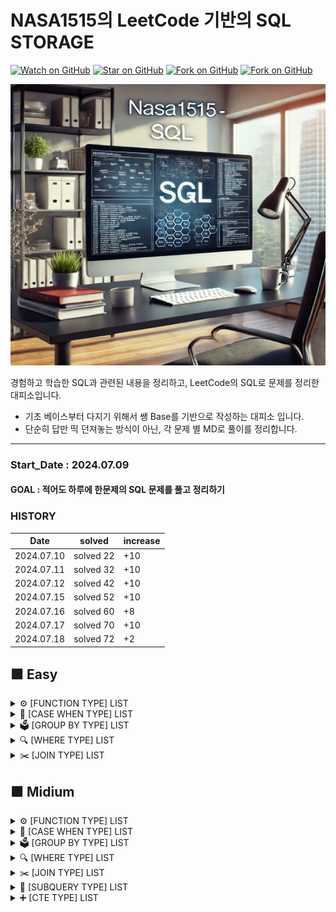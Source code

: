 # NASA1515의 LeetCode 기반의 SQL STORAGE

[![Watch on GitHub](https://img.shields.io/github/watchers/nasa1515/Learn_SQL_From_Reetcode.svg?style=social)](https://github.com/nasa1515/Learn_SQL_From_Reetcode/watchers)
[![Star on GitHub](https://img.shields.io/github/stars/nasa1515/Learn_SQL_From_Reetcode.svg?style=social)](https://github.com/nasa1515/Learn_SQL_From_Reetcode/stargazers)
[![Fork on GitHub](https://img.shields.io/github/forks/nasa1515/Learn_SQL_From_Reetcode.svg?style=social)](https://github.com/nasa1515/Learn_SQL_From_Reetcode/network/members)
[![Fork on GitHub](https://img.shields.io/github/followers/nasa1515.svg?style=social)](https://github.com/nasa1515/Learn_SQL_From_Reetcode/network/members)

<img src="./Resource/Reet_ReadMe.jpg" alt="이미지 설명" width="700" height="450"/>

경험하고 학습한 SQL과 관련된 내용을 정리하고, LeetCode의 SQL로 문제를 정리한 대피소입니다.    
* 기초 베이스부터 다지기 위해서 쌩 Base를 기반으로 작성하는 대피소 입니다.
* 단순히 답만 띡 던져놓는 방식이 아닌, 각 문제 별 MD로 풀이를 정리합니다.


---


### Start_Date : 2024.07.09
#### GOAL : 적어도 하루에 한문제의 SQL 문제를 풀고 정리하기

### HISTORY
|Date|solved|increase|
|----|------|--------|
|2024.07.10|solved 22| +10|
|2024.07.11|solved 32| +10|
|2024.07.12|solved 42| +10|
|2024.07.15|solved 52| +10|
|2024.07.16|solved 60| +8|
|2024.07.17|solved 70| +10|
|2024.07.18|solved 72| +2|



## 🟩 Easy

<details>
    <summary> ⚙️ [FUNCTION TYPE] LIST</summary>
  
  * [1667. Fix Names in a Table](https://github.com/nasa1515/Learn_SQL_From_Reetcode/blob/main/ReetCode_SQL_Quiz_Summary/Q.%20Function%20Type/EASY/1667.%20Fix%20Names%20in%20a%20Table.md)  
  * [1795. Rearrange Products Table](https://github.com/nasa1515/Learn_SQL_From_Reetcode/blob/main/ReetCode_SQL_Quiz_Summary/Q.%20Function%20Type/EASY/1795.%20Rearrange%20Products%20Table.md)
  
</details>


<details>
    <summary> 📁 [CASE WHEN TYPE] LIST</summary>
  
  * [610. Triangle Judgement](https://github.com/nasa1515/Learn_SQL_From_Reetcode/blob/main/ReetCode_SQL_Quiz_Summary/Q.%20Case%20when%20Type/EASY/610.%20Triangle%20Judgement.md)  
  * [627. Swap Salary](https://github.com/nasa1515/Learn_SQL_From_Reetcode/blob/main/ReetCode_SQL_Quiz_Summary/Q.%20Case%20when%20Type/EASY/627.%20Swap%20Salary.md)   
  * [1179. Reformat Department Table](https://github.com/nasa1515/Learn_SQL_From_Reetcode/blob/main/ReetCode_SQL_Quiz_Summary/Q.%20Case%20when%20Type/EASY/1179.%20Reformat%20Department%20Table.md) 
  * [1873. Calculate Special Bonus](https://github.com/nasa1515/Learn_SQL_From_Reetcode/blob/main/ReetCode_SQL_Quiz_Summary/Q.%20Case%20when%20Type/EASY/1873.%20Calculate%20Special%20Bonus.md)
  
</details>


<details>
    <summary> 🗳️ [GROUP BY TYPE] LIST</summary>
  
  * [182. Duplicate Emails](https://github.com/nasa1515/Learn_SQL_From_Reetcode/blob/main/ReetCode_SQL_Quiz_Summary/Q.%20Groupby%20Type/EASY/182.%20Duplicate%20Emails.md)  
  * [511. Game Play Analysis I](https://github.com/nasa1515/Learn_SQL_From_Reetcode/blob/main/ReetCode_SQL_Quiz_Summary/Q.%20Groupby%20Type/EASY/511.%20Game%20Play%20Analysis%20I.md)  
  * [586. Customer Placing the Largest Number of Orders](https://github.com/nasa1515/Learn_SQL_From_Reetcode/blob/main/ReetCode_SQL_Quiz_Summary/Q.%20Groupby%20Type/EASY/586.%20Customer%20Placing%20the%20Largest%20Number%20of%20Orders.md)  
  * [596. Classes More Than 5 Students](https://github.com/nasa1515/Learn_SQL_From_Reetcode/blob/main/ReetCode_SQL_Quiz_Summary/Q.%20Groupby%20Type/EASY/596.%20Classes%20More%20Than%205%20Students.md)
  * [619. Biggest Single Number](https://github.com/nasa1515/Learn_SQL_From_Reetcode/blob/main/ReetCode_SQL_Quiz_Summary/Q.%20Groupby%20Type/EASY/619.%20Biggest%20Single%20Number.md)  
  * [1050. Actors and Directors Who Cooperated At Least Three Times](https://github.com/nasa1515/Learn_SQL_From_Reetcode/blob/main/ReetCode_SQL_Quiz_Summary/Q.%20Groupby%20Type/EASY/1050.%20Actors%20and%20Directors%20Who%20Cooperated%20At%20Least%20Three%20Times.md)  
  * [1068. Product Sales Analysis I](https://github.com/nasa1515/Learn_SQL_From_Reetcode/blob/main/ReetCode_SQL_Quiz_Summary/Q.%20Join%20Type/EASY/1068.%20Product%20Sales%20Analysis%20I.md)  
  * [1084. Sales Analysis III](https://github.com/nasa1515/Learn_SQL_From_Reetcode/blob/main/ReetCode_SQL_Quiz_Summary/Q.%20Groupby%20Type/EASY/1084.%20Sales%20Analysis%20III.md)  
  * [1141. User Activity for the Past 30 Days I](https://github.com/nasa1515/Learn_SQL_From_Reetcode/blob/main/ReetCode_SQL_Quiz_Summary/Q.%20Groupby%20Type/EASY/1141.%20User%20Activity%20for%20the%20Past%2030%20Days%20I.md) 
  * [1211. Queries Quality and Percentage](https://github.com/nasa1515/Learn_SQL_From_Reetcode/blob/main/ReetCode_SQL_Quiz_Summary/Q.%20Groupby%20Type/EASY/1211.%20Queries%20Quality%20and%20Percentage.md) 
  * [1484. Group Sold Products By The Date](https://github.com/nasa1515/Learn_SQL_From_Reetcode/blob/main/ReetCode_SQL_Quiz_Summary/Q.%20Groupby%20Type/EASY/1484.%20Group%20Sold%20Products%20By%20The%20Date.md) 
  * [1633. Percentage of Users Attended a Contest](https://github.com/nasa1515/Learn_SQL_From_Reetcode/blob/main/ReetCode_SQL_Quiz_Summary/Q.%20Groupby%20Type/EASY/1633.%20Percentage%20of%20Users%20Attended%20a%20Contest.md) 
  * [1693. Daily Leads and Partners](https://github.com/nasa1515/Learn_SQL_From_Reetcode/blob/main/ReetCode_SQL_Quiz_Summary/Q.%20Groupby%20Type/EASY/1693.%20Daily%20Leads%20and%20Partners.md)  
  * [1729. Find Followers Count](https://github.com/nasa1515/Learn_SQL_From_Reetcode/blob/main/ReetCode_SQL_Quiz_Summary/Q.%20Groupby%20Type/EASY/1729.%20Find%20Followers%20Count.md)  
  * [1741. Find Total Time Spent by Each Employee](https://github.com/nasa1515/Learn_SQL_From_Reetcode/blob/main/ReetCode_SQL_Quiz_Summary/Q.%20Groupby%20Type/EASY/1741.%20Find%20Total%20Time%20Spent%20by%20Each%20Employee.md)  
  * [2356. Number of Unique Subjects Taught by Each Teacher](https://github.com/nasa1515/Learn_SQL_From_Reetcode/blob/main/ReetCode_SQL_Quiz_Summary/Q.%20Groupby%20Type/EASY/2356.%20Number%20of%20Unique%20Subjects%20Taught%20by%20Each%20Teacher.md)

</details>

<details>
    <summary> 🔍 [WHERE TYPE] LIST</summary>
  
  * [196. Delete Duplicate Emails](https://github.com/nasa1515/Learn_SQL_From_Reetcode/blob/main/ReetCode_SQL_Quiz_Summary/Q.%20Where%20Type/EASY/196.%20Delete%20Duplicate%20Emails.md)  
  * [584. Find Customer Referee](https://github.com/nasa1515/Learn_SQL_From_Reetcode/blob/main/ReetCode_SQL_Quiz_Summary/Q.%20Where%20Type/EASY/584.%20Find%20Customer%20Referee.md)  
  * [595. Big Countries](https://github.com/nasa1515/Learn_SQL_From_Reetcode/blob/main/ReetCode_SQL_Quiz_Summary/Q.%20Where%20Type/EASY/595.%20Big%20Countries.md)  
  * [620. Not Boring Movies](https://github.com/nasa1515/Learn_SQL_From_Reetcode/blob/main/ReetCode_SQL_Quiz_Summary/Q.%20Where%20Type/EASY/620.%20Not%20Boring%20Movies.md)  
  * [1148. Article Views I](https://github.com/nasa1515/Learn_SQL_From_Reetcode/blob/main/ReetCode_SQL_Quiz_Summary/Q.%20Where%20Type/EASY/1148.%20Article%20Views%20I.md)  
  * [1683. Invalid Tweets](https://github.com/nasa1515/Learn_SQL_From_Reetcode/blob/main/ReetCode_SQL_Quiz_Summary/Q.%20Where%20Type/EASY/1683.%20Invalid%20Tweets.md)  
  * [1890. The Latest Login in 2020](https://github.com/nasa1515/Learn_SQL_From_Reetcode/blob/main/ReetCode_SQL_Quiz_Summary/Q.%20Where%20Type/EASY/1890.%20The%20Latest%20Login%20in%202020.md)

</details>


<details>
    <summary> ✂️ [JOIN TYPE] LIST</summary>
  
  * [175. Combine Two Tables](https://github.com/nasa1515/Learn_SQL_From_Reetcode/blob/main/ReetCode_SQL_Quiz_Summary/Q.%20Join%20Type/EASY/175.%20Combine%20Two%20Tables.md)  
  * [181. Employees Earning More Than Their Managers](https://github.com/nasa1515/Learn_SQL_From_Reetcode/blob/main/ReetCode_SQL_Quiz_Summary/Q.%20Join%20Type/EASY/181.%20Employees%20Earning%20More%20Than%20Their%20Managers.md)  
  * [183. Customers Who Never Order](https://github.com/nasa1515/Learn_SQL_From_Reetcode/blob/main/ReetCode_SQL_Quiz_Summary/Q.%20Join%20Type/EASY/183.%20Customers%20Who%20Never%20Order.md)  
  * [197. Rising Temperature](https://github.com/nasa1515/Learn_SQL_From_Reetcode/blob/main/ReetCode_SQL_Quiz_Summary/Q.%20Join%20Type/EASY/197.%20Rising%20Temperature.md)  
  * [577. Employee Bonus](https://github.com/nasa1515/Learn_SQL_From_Reetcode/blob/main/ReetCode_SQL_Quiz_Summary/Q.%20Join%20Type/EASY/577.%20Employee%20Bonus.md)  
  * [607. Sales Person](https://github.com/nasa1515/Learn_SQL_From_Reetcode/blob/main/ReetCode_SQL_Quiz_Summary/Q.%20Join%20Type/EASY/607.%20Sales%20Person.md)  
  * [1075. Project Employees I](https://github.com/nasa1515/Learn_SQL_From_Reetcode/blob/main/ReetCode_SQL_Quiz_Summary/Q.%20Join%20Type/EASY/1075.%20Project%20Employees%20I.md)  
  * [1251. Average Selling Price](https://github.com/nasa1515/Learn_SQL_From_Reetcode/blob/main/ReetCode_SQL_Quiz_Summary/Q.%20Join%20Type/EASY/1251.%20Average%20Selling%20Price.md) 
  * [1280. Students and Examinations](https://github.com/nasa1515/Learn_SQL_From_Reetcode/blob/main/ReetCode_SQL_Quiz_Summary/Q.%20Join%20Type/EASY/1280.%20Students%20and%20Examinations.md) 
  * [1327. List the Products Ordered in a Period](https://github.com/nasa1515/Learn_SQL_From_Reetcode/blob/main/ReetCode_SQL_Quiz_Summary/Q.%20Join%20Type/EASY/1327.%20List%20the%20Products%20Ordered%20in%20a%20Period.md) 
  * [1378. Replace Employee ID With The Unique Identifier](https://github.com/nasa1515/Learn_SQL_From_Reetcode/blob/main/ReetCode_SQL_Quiz_Summary/Q.%20Join%20Type/EASY/1378.%20Replace%20Employee%20ID%20With%20The%20Unique%20Identifier.md) 
  * [1407. Top Travellers](https://github.com/nasa1515/Learn_SQL_From_Reetcode/blob/main/ReetCode_SQL_Quiz_Summary/Q.%20Join%20Type/EASY/1407.%20Top%20Travellers.md) 
  * [1581. Customer Who Visited but Did Not Make Any Transactions](https://github.com/nasa1515/Learn_SQL_From_Reetcode/blob/main/ReetCode_SQL_Quiz_Summary/Q.%20Join%20Type/EASY/1581.%20Customer%20Who%20Visited%20but%20Did%20Not%20Make%20Any%20Transactions.md) 
  * [1587. Bank Account Summary II](https://github.com/nasa1515/Learn_SQL_From_Reetcode/blob/main/ReetCode_SQL_Quiz_Summary/Q.%20Join%20Type/EASY/1587.%20Bank%20Account%20Summary%20II.md) 
  * [1661. Average Time of Process per Machine](https://github.com/nasa1515/Learn_SQL_From_Reetcode/blob/main/ReetCode_SQL_Quiz_Summary/Q.%20Join%20Type/EASY/1661.%20Average%20Time%20of%20Process%20per%20Machine.md) 
  * [1731. The Number of Employees Which Report to Each Employee](https://github.com/nasa1515/Learn_SQL_From_Reetcode/blob/main/ReetCode_SQL_Quiz_Summary/Q.%20Join%20Type/EASY/1731.%20The%20Number%20of%20Employees%20Which%20Report%20to%20Each%20Employee.md)

<details>
    <summary> ✏️ [REGEXP TYPE] LIST</summary>
  
  * [1517. Find Users With Valid E-Mails](https://github.com/nasa1515/Learn_SQL_From_Reetcode/blob/main/ReetCode_SQL_Quiz_Summary/Q.%20REGEXP%20Type/EASY/1517.%20Find%20Users%20With%20Valid%20E-Mails.md)  
  * [1527. Patients With a Condition](https://github.com/nasa1515/Learn_SQL_From_Reetcode/blob/main/ReetCode_SQL_Quiz_Summary/Q.%20REGEXP%20Type/EASY/1527.%20Patients%20With%20a%20Condition.md)  


</details>


<details>
    <summary> 🔏 [SUBQUERY TYPE] LIST</summary>
  
  * [1789. Primary Department for Each Employee](https://github.com/nasa1515/Learn_SQL_From_Reetcode/blob/main/ReetCode_SQL_Quiz_Summary/Q.%20SubQuery%20Type/EASY/1789.%20Primary%20Department%20for%20Each%20Employee.md)  
  * [1965. Employees With Missing Information](https://github.com/nasa1515/Learn_SQL_From_Reetcode/blob/main/ReetCode_SQL_Quiz_Summary/Q.%20SubQuery%20Type/EASY/1965.%20Employees%20With%20Missing%20Information.md)  
  * [1978. Employees Whose Manager Left the Company](https://github.com/nasa1515/Learn_SQL_From_Reetcode/blob/main/ReetCode_SQL_Quiz_Summary/Q.%20SubQuery%20Type/EASY/1978.%20Employees%20Whose%20Manager%20Left%20the%20Company.md)

</details>
</details>



##   🟧 Midium


<details>
    <summary> ⚙️ [FUNCTION TYPE] LIST</summary>
  
  * [178. Rank Scores](https://github.com/nasa1515/Learn_SQL_From_Reetcode/blob/main/ReetCode_SQL_Quiz_Summary/Q.%20Function%20Type/MEDIUM/178.%20Rank%20Scores.md)  
  * [180. Consecutive Numbers](https://github.com/nasa1515/Learn_SQL_From_Reetcode/blob/main/ReetCode_SQL_Quiz_Summary/Q.%20Function%20Type/MEDIUM/180.%20Consecutive%20Numbers.md)
  * [184. Department Highest Salary](https://github.com/nasa1515/Learn_SQL_From_Reetcode/blob/main/ReetCode_SQL_Quiz_Summary/Q.%20Function%20Type/MEDIUM/184.%20Department%20Highest%20Salary.md)
  * [626. Exchange Seats](https://github.com/nasa1515/Learn_SQL_From_Reetcode/blob/main/ReetCode_SQL_Quiz_Summary/Q.%20Function%20Type/MEDIUM/626.%20Exchange%20Seats.md)

  * [(WINDOW) 1321. Restaurant Growth]()

</details>


<details>
    <summary> 📁 [CASE WHEN TYPE] LIST</summary>
  
  * [608. Tree Node](https://github.com/nasa1515/Learn_SQL_From_Reetcode/blob/main/ReetCode_SQL_Quiz_Summary/Q.%20Case%20when%20Type/MEDIUM/608.%20Tree%20Node.md)  

</details>



<details>
    <summary> 🗳️ [GROUP BY TYPE] LIST</summary>

  * [1045. Customers Who Bought All Products](https://github.com/nasa1515/Learn_SQL_From_Reetcode/blob/main/ReetCode_SQL_Quiz_Summary/Q.%20Groupby%20Type/MEDIUM/1045.%20Customers%20Who%20Bought%20All%20Products.md)
  * [1193. Monthly Transactions I](https://github.com/nasa1515/Learn_SQL_From_Reetcode/blob/main/ReetCode_SQL_Quiz_Summary/Q.%20Groupby%20Type/MEDIUM/1193.%20Monthly%20Transactions%20I.md)


</details>


<details>
    <summary> 🔍 [WHERE TYPE] LIST</summary>
  
  * [176. Second Highest Salary](https://github.com/nasa1515/Learn_SQL_From_Reetcode/blob/main/ReetCode_SQL_Quiz_Summary/Q.%20Where%20Type/MEDIUM/176.%20Second%20Highest%20Salary.md)  
  * [550. Game Play Analysis IV](https://github.com/nasa1515/Learn_SQL_From_Reetcode/blob/main/ReetCode_SQL_Quiz_Summary/Q.%20Where%20Type/MEDIUM/550.%20Game%20Play%20Analysis%20IV.md)
  * [1174. Immediate Food Delivery II](https://github.com/nasa1515/Learn_SQL_From_Reetcode/blob/main/ReetCode_SQL_Quiz_Summary/Q.%20Where%20Type/MEDIUM/1174.%20Immediate%20Food%20Delivery%20II.md)


</details>


<details>
    <summary> ✂️ [JOIN TYPE] LIST</summary>
  
  * [570. Managers with at Least 5 Direct Reports](https://github.com/nasa1515/Learn_SQL_From_Reetcode/blob/main/ReetCode_SQL_Quiz_Summary/Q.%20Join%20Type/MEDIUM/570.%20Managers%20with%20at%20Least%205%20Direct%20Reports.md)  
  * [1158. Market Analysis I](https://github.com/nasa1515/Learn_SQL_From_Reetcode/blob/main/ReetCode_SQL_Quiz_Summary/Q.%20Join%20Type/MEDIUM/1158.%20Market%20Analysis%20I.md)

</details>


<details>
    <summary> 🔏 [SUBQUERY TYPE] LIST</summary>
  
  * [585. Investments in 2016](https://github.com/nasa1515/Learn_SQL_From_Reetcode/blob/main/ReetCode_SQL_Quiz_Summary/Q.%20SubQuery%20Type/MEDIUM/585.%20Investments%20in%202016.md)  
  * [1070. Product Sales Analysis III](https://github.com/nasa1515/Learn_SQL_From_Reetcode/blob/main/ReetCode_SQL_Quiz_Summary/Q.%20SubQuery%20Type/MEDIUM/1070.%20Product%20Sales%20Analysis%20III.md)

</details>

<details>
    <summary> ➕ [CTE TYPE] LIST</summary>
  
  * [602. Friend Requests II: Who Has the Most Friends](https://github.com/nasa1515/Learn_SQL_From_Reetcode/blob/main/ReetCode_SQL_Quiz_Summary/Q.%20CTE%20Type/MEDIUM/602.%20Friend%20Requests%20II%3A%20Who%20Has%20the%20Most%20Friends.md)   
  * [1164. Product Price at a Given Date](https://github.com/nasa1515/Learn_SQL_From_Reetcode/blob/main/ReetCode_SQL_Quiz_Summary/Q.%20CTE%20Type/MEDIUM/1164.%20Product%20Price%20at%20a%20Given%20Date.md)
  * [1204. Last Person to Fit in the Bus]()


</details>
